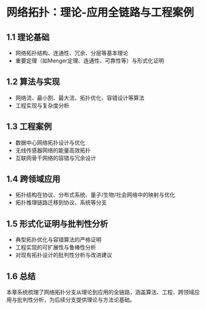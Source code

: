 # 网络拓扑：理论-应用全链路与工程案例

## 1.1 理论基础

- 网络拓扑结构、连通性、冗余、分层等基本理论
- 重要定理（如Menger定理、连通性、可靠性等）与形式化证明

## 1.2 算法与实现

- 网络流、最小割、最大流、拓扑优化、容错设计等算法
- 工程实现与复杂度分析

## 1.3 工程案例

- 数据中心网络拓扑设计与优化
- 无线传感器网络的能量高效拓扑
- 互联网骨干网络的容错与冗余设计

## 1.4 跨领域应用

- 拓扑结构在协议、分布式系统、量子/生物/社会网络中的映射与优化
- 拓扑推理链路迁移到协议、系统等分支

## 1.5 形式化证明与批判性分析

- 典型拓扑优化与容错算法的严格证明
- 工程实现的可扩展性与鲁棒性分析
- 对现有拓扑设计的批判性分析与改进建议

## 1.6 总结

本章系统梳理了网络拓扑分支从理论到应用的全链路，涵盖算法、工程、跨领域应用与批判性分析，为后续分支提供理论与方法论基础。

